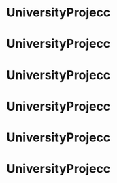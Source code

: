 # UniversityProjecc
# UniversityProjecc
# UniversityProjecc
# UniversityProjecc
# UniversityProjecc
# UniversityProjecc
